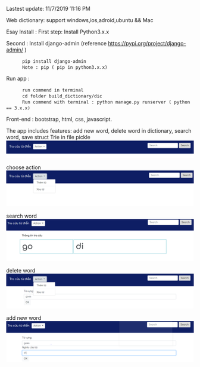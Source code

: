 Lastest update: 11/7/2019 11:16 PM 

Web dictionary: support windows,ios,adroid,ubuntu && Mac

Esay Install :
  First step: Install Python3.x.x
      
  Second :  Install django-admin (reference https://pypi.org/project/django-admin/ )
        
          pip install django-admin 
          Note : pip ( pip in python3.x.x) 
  Run app :
          
          run commend in terminal
          cd folder build_dictionary/dic
          Run commend with terminal : python manage.py runserver ( python == 3.x.x)
  Front-end : bootstrap, html, css, javascript.
  
  The app includes features: add new word, delete word in dictionary, search word, save struct Trie in file pickle
  ![Alt text](main.PNG)
  
  choose action
  ![Alt text](choose.PNG)
  
  search word
  ![Alt text](find.PNG)

  delete word 
  ![Alt text](xoatu.PNG)

  add new word
  ![Alt text](add_word.PNG)

